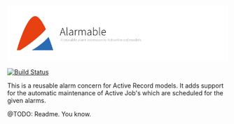 ![Alarmable](doc/assets/project.png)

[![Build Status](https://api.travis-ci.com/hausgold/alarmable.svg?branch=master)](https://travis-ci.com/hausgold/alarmable)

This is a reusable alarm concern for Active Record models. It adds support for
the automatic maintenance of Active Job's which are scheduled for the given
alarms.

@TODO: Readme. You know.
